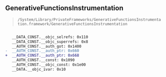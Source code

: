 ## GenerativeFunctionsInstrumentation

> `/System/Library/PrivateFrameworks/GenerativeFunctionsInstrumentation.framework/GenerativeFunctionsInstrumentation`

```diff

   __DATA_CONST.__objc_selrefs: 0x110
   __DATA_CONST.__objc_superrefs: 0x8
   __AUTH_CONST.__auth_got: 0x1400
-  __AUTH_CONST.__auth_ptr: 0x660
+  __AUTH_CONST.__auth_ptr: 0x668
   __AUTH_CONST.__const: 0x1090
   __AUTH_CONST.__objc_const: 0x1e00
   __DATA.__objc_ivar: 0x10

```
